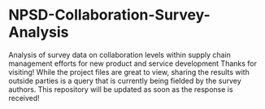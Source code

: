 # NPSD-Collaboration-Survey-Analysis
Analysis of survey data on collaboration levels within supply chain management efforts for new product and service development
Thanks for visiting! While the project files are great to view, sharing the results with outside parties is a query that is 
currently being fielded by the survey authors. This repository will be updated as soon as the response is received!
